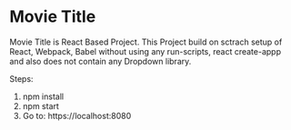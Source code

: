 # Movie Title

Movie Title is React Based Project. This Project build on sctrach setup of React, Webpack, Babel without using any run-scripts, react create-appp
 and also does not contain any Dropdown library.

 Steps: 
 1) npm install
 2) npm start
 3) Go to: https://localhost:8080
